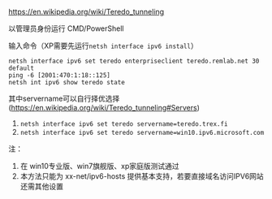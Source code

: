 https://en.wikipedia.org/wiki/Teredo_tunneling

以管理员身份运行 CMD/PowerShell

输入命令（XP需要先运行`netsh interface ipv6 install`）
```
netsh interface ipv6 set teredo enterpriseclient teredo.remlab.net 30 default
ping -6 [2001:470:1:18::125]
netsh int ipv6 show teredo state 
```

其中servername可以自行择优选择(https://en.wikipedia.org/wiki/Teredo_tunneling#Servers)
1. `netsh interface ipv6 set teredo servername=teredo.trex.fi`
1. `netsh interface ipv6 set teredo servername=win10.ipv6.microsoft.com`

注：
1. 在 win10专业版、win7旗舰版、xp家庭版测试通过
2. 本方法只能为 xx-net/ipv6-hosts 提供基本支持，若要直接域名访问IPV6网站还需其他设置